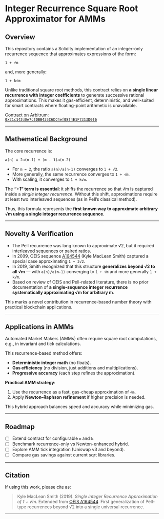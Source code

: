 # Integer Recurrence Square Root Approximator for AMMs

## Overview

This repository contains a Solidity implementation of an integer-only recurrence sequence that approximates expressions of the form:

```
1 + √m
```

and, more generally:

```
1 + k√m
```

Unlike traditional square root methods, this contract relies on **a single linear recurrence with integer coefficients** to generate successive rational approximations. This makes it gas-efficient, deterministic, and well-suited for smart contracts where floating-point arithmetic is unavailable.

Contract on Arbitrum:  
[`0x21c142d0e7cfDBB435C6DC4ef08f4E1F7313D0f6`](https://arbitrum.blockscout.com/address/0x21c142d0e7cfDBB435C6DC4ef08f4E1F7313D0f6?tab=contract)

---

## Mathematical Background

The core recurrence is:

```
a(n) = 2a(n-1) + (m - 1)a(n-2)
```

- For `m = 2`, the ratio `a(n)/a(n-1)` converges to `1 + √2`.  
- More generally, the same recurrence converges to `1 + √m`.  
- With scaling, it converges to `1 + k√m`.  

The **“+1” term is essential**: it shifts the recurrence so that √m is captured inside a *single integer recurrence*. Without this shift, approximations require at least two interleaved sequences (as in Pell’s classical method).  

Thus, this formula represents the **first known way to approximate arbitrary √m using a single integer recurrence sequence**.

---

## Novelty & Verification

- The Pell recurrence was long known to approximate √2, but it required interleaved sequences or paired ratios.  
- In 2009, OEIS sequence [A164544](https://oeis.org/A164544) (Kyle MacLean Smith) captured a special case approximating `1 + 2√2`.  
- In 2019, Smith recognized that this structure **generalizes beyond √2 to all √m** — with `a(n)/a(n-1)` converging to `1 + √m` and more generally `1 + k√m`.  
- Based on review of OEIS and Pell-related literature, there is no prior documentation of **a single-sequence integer recurrence systematically approximating √m for arbitrary m**.  

This marks a novel contribution in recurrence-based number theory with practical blockchain applications.

---

## Applications in AMMs

Automated Market Makers (AMMs) often require square root computations, e.g., in invariant and tick calculations.  

This recurrence-based method offers:  
- **Deterministic integer math** (no floats).  
- **Gas efficiency** (no division, just additions and multiplications).  
- **Progressive accuracy** (each step refines the approximation).  

**Practical AMM strategy:**  
1. Use the recurrence as a fast, gas-cheap approximation of `√m`.  
2. Apply **Newton–Raphson refinement** if higher precision is needed.  

This hybrid approach balances speed and accuracy while minimizing gas.

---

## Roadmap

- [ ] Extend contract for configurable `m` and `k`.  
- [ ] Benchmark recurrence-only vs Newton-enhanced hybrid.  
- [ ] Explore AMM tick integration (Uniswap v3 and beyond).  
- [ ] Compare gas savings against current sqrt libraries.  

---

## Citation

If using this work, please cite as:

> Kyle MacLean Smith (2019). *Single Integer Recurrence Approximation of 1 + √m.* Extended from [OEIS A164544](https://oeis.org/A164544). First generalization of Pell-type recurrences beyond √2 into a single universal recurrence.

---
